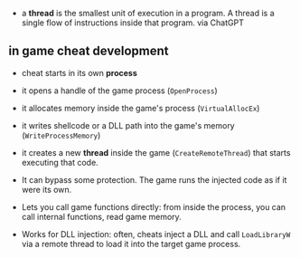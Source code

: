 - a **thread** is the smallest unit of execution in a program. A thread is a single flow of instructions inside that program. via ChatGPT

## in game cheat development

- cheat starts in its own **process**
- it opens a handle of the game process (`OpenProcess`)
- it allocates memory inside the game's process (`VirtualAllocEx`)
- it writes shellcode or a DLL path into the game's memory (`WriteProcessMemory`)
- it creates a new **thread** inside the game (`CreateRemoteThread`) that starts executing that code.


- It can bypass some protection. The game runs the injected code as if it were its own.
- Lets you call game functions directly: from inside the process, you can call internal functions, read game memory.
- Works for DLL injection: often, cheats inject a DLL and call `LoadLibraryW` via a remote thread to load it into the target game process.